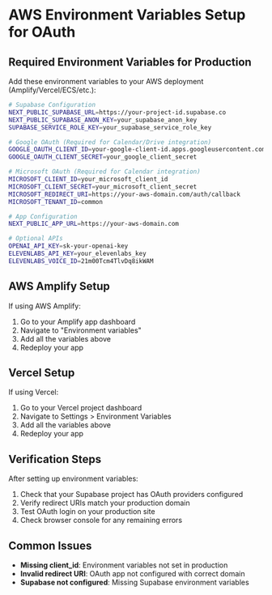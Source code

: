 # AWS Environment Variables Setup for OAuth

## Required Environment Variables for Production

Add these environment variables to your AWS deployment (Amplify/Vercel/ECS/etc.):

```bash
# Supabase Configuration
NEXT_PUBLIC_SUPABASE_URL=https://your-project-id.supabase.co
NEXT_PUBLIC_SUPABASE_ANON_KEY=your_supabase_anon_key
SUPABASE_SERVICE_ROLE_KEY=your_supabase_service_role_key

# Google OAuth (Required for Calendar/Drive integration)
GOOGLE_OAUTH_CLIENT_ID=your-google-client-id.apps.googleusercontent.com
GOOGLE_OAUTH_CLIENT_SECRET=your_google_client_secret

# Microsoft OAuth (Required for Calendar integration)
MICROSOFT_CLIENT_ID=your_microsoft_client_id
MICROSOFT_CLIENT_SECRET=your_microsoft_client_secret
MICROSOFT_REDIRECT_URI=https://your-aws-domain.com/auth/callback
MICROSOFT_TENANT_ID=common

# App Configuration
NEXT_PUBLIC_APP_URL=https://your-aws-domain.com

# Optional APIs
OPENAI_API_KEY=sk-your-openai-key
ELEVENLABS_API_KEY=your_elevenlabs_key
ELEVENLABS_VOICE_ID=21m00Tcm4TlvDq8ikWAM
```

## AWS Amplify Setup

If using AWS Amplify:

1. Go to your Amplify app dashboard
2. Navigate to "Environment variables"
3. Add all the variables above
4. Redeploy your app

## Vercel Setup

If using Vercel:

1. Go to your Vercel project dashboard
2. Navigate to Settings > Environment Variables
3. Add all the variables above
4. Redeploy your app

## Verification Steps

After setting up environment variables:

1. Check that your Supabase project has OAuth providers configured
2. Verify redirect URIs match your production domain
3. Test OAuth login on your production site
4. Check browser console for any remaining errors

## Common Issues

- **Missing client_id**: Environment variables not set in production
- **Invalid redirect URI**: OAuth app not configured with correct domain
- **Supabase not configured**: Missing Supabase environment variables
